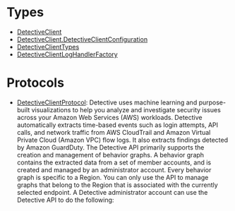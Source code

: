 # Types

  - [DetectiveClient](/aws-sdk-swift/reference/0.x/AWSDetective/DetectiveClient)
  - [DetectiveClient.DetectiveClientConfiguration](/aws-sdk-swift/reference/0.x/AWSDetective/DetectiveClient_DetectiveClientConfiguration)
  - [DetectiveClientTypes](/aws-sdk-swift/reference/0.x/AWSDetective/DetectiveClientTypes)
  - [DetectiveClientLogHandlerFactory](/aws-sdk-swift/reference/0.x/AWSDetective/DetectiveClientLogHandlerFactory)

# Protocols

  - [DetectiveClientProtocol](/aws-sdk-swift/reference/0.x/AWSDetective/DetectiveClientProtocol):
    Detective uses machine learning and purpose-built visualizations to help you analyze and
    investigate security issues across your Amazon Web Services (AWS) workloads. Detective automatically
    extracts time-based events such as login attempts, API calls, and network traffic from
    AWS CloudTrail and Amazon Virtual Private Cloud (Amazon VPC) flow logs. It also extracts findings detected by
    Amazon GuardDuty.
    The Detective API primarily supports the creation and management of behavior graphs. A
    behavior graph contains the extracted data from a set of member accounts, and is created
    and managed by an administrator account.
    Every behavior graph is specific to a Region. You can only use the API to manage graphs
    that belong to the Region that is associated with the currently selected endpoint.
    A Detective administrator account can use the Detective API to do the following:
